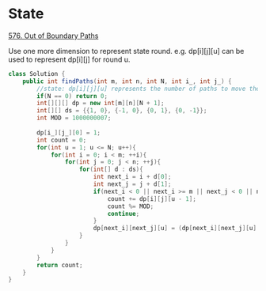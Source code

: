 
# State
[576. Out of Boundary Paths](https://leetcode.com/problems/out-of-boundary-paths/description/)

Use one more dimension to represent state round.
e.g. dp\[i\]\[j\]\[u\] can be used to represent dp\[i\]\[j\] for round u.
```java
class Solution {
    public int findPaths(int m, int n, int N, int i_, int j_) {
        //state: dp[i][j][u] represents the number of paths to move the ball to cell[i][j] using u steps;
        if(N == 0) return 0;
        int[][][] dp = new int[m][n][N + 1];
        int[][] ds = {{1, 0}, {-1, 0}, {0, 1}, {0, -1}};
        int MOD = 1000000007;
        
        dp[i_][j_][0] = 1;
        int count = 0;        
        for(int u = 1; u <= N; u++){
            for(int i = 0; i < m; ++i){
                for(int j = 0; j < n; ++j){
                    for(int[] d : ds){
                        int next_i = i + d[0];
                        int next_j = j + d[1];
                        if(next_i < 0 || next_i >= m || next_j < 0 || next_j >= n) {
                            count += dp[i][j][u - 1];
                            count %= MOD; 
                            continue;
                        }
                        dp[next_i][next_j][u] = (dp[next_i][next_j][u] + dp[i][j][u - 1]) % MOD;
                    }
                }
            }
        }
        return count;
    }
}
```

